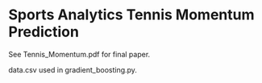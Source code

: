 # Sports Analytics Tennis Momentum Prediction


See Tennis_Momentum.pdf for final paper.

data.csv used in gradient_boosting.py.

